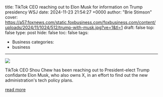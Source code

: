 title: TikTok CEO reaching out to Elon Musk for information on Trump presidency WSJ
date: 2024-11-23 21:54:27 +0000
author: "Brie Stimson"
cover: https://a57.foxnews.com/static.foxbusiness.com/foxbusiness.com/content/uploads/2024/11/1024/512/trump-with-musk.jpg?ve=1&tl=1
draft: false
top: false
type: post
hide: false
toc: false
tags:
  - Business
categories:
  - business
---

![](https://a57.foxnews.com/static.foxbusiness.com/foxbusiness.com/content/uploads/2024/11/1024/512/trump-with-musk.jpg?ve=1&tl=1)

TikTok CEO Shou Chew has been reaching out to President-elect Trump confidante Elon Musk, who also owns X, in an effort to find out the new administration's tech policy plans.

[read more](https://www.foxbusiness.com/technology/tiktok-ceo-reaching-out-elon-musk-information-trump-presidency-wsj)
